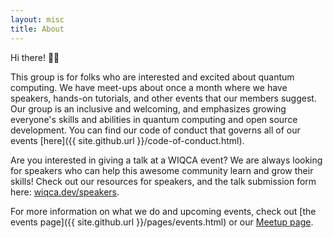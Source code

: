 ```yaml
---
layout: misc
title: About
---
```


Hi there! 🔮🎉

This group is for folks who are interested and excited about quantum computing.
We have meet-ups about once a month where we have speakers, hands-on tutorials, and other events that our members suggest.
Our group is an inclusive and welcoming, and emphasizes growing everyone's skills and abilities in quantum computing and open source development.
You can find our code of conduct that governs all of our events [here]({{ site.github.url }}/code-of-conduct.html).

Are you interested in giving a talk at a WIQCA event?
We are always looking for speakers who can help this awesome community learn and grow their skills!
Check out our resources for speakers, and the talk submission form here: [wiqca.dev/speakers](https://www.wiqca.dev/speakers/).

For more information on what we do and upcoming events, check out [the events page]({{ site.github.url }}/pages/events.html) or our [Meetup page](https://www.meetup.com/wiqca-sea/).
